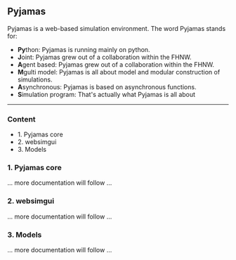 <h2>Pyjamas</h2>
<p>Pyjamas is a web-based simulation environment. The word Pyjamas stands for:</p>
<ul>
    <li><b>Py</b>thon: Pyjamas is running mainly on python.</li>
    <li><b>J</b>oint: Pyjamas grew out of a collaboration within the FHNW.</li>
    <li><b>A</b>gent based: Pyjamas grew out of a collaboration within the FHNW.</li>
    <li><b>M</b>gulti model: Pyjamas is all about model and modular construction of simulations.</li>
    <li><b>A</b>synchronous: Pyjamas is based on asynchronous functions.</li>
    <li><b>S</b>imulation program: That's actually what Pyjamas is all about</li>
</ul>
<hr>
<h3>Content</h3>
<ul>
    <li>1. Pyjamas core</li>
    <li>2. websimgui</li>
    <li>3. Models</li>
</ul>
<h3>1. Pyjamas core</h3>
<p>... more documentation will follow ...</p>
<h3>2. websimgui</h3>
<p>... more documentation will follow ...</p>
<h3>3. Models</h3>
<p>... more documentation will follow ...</p>